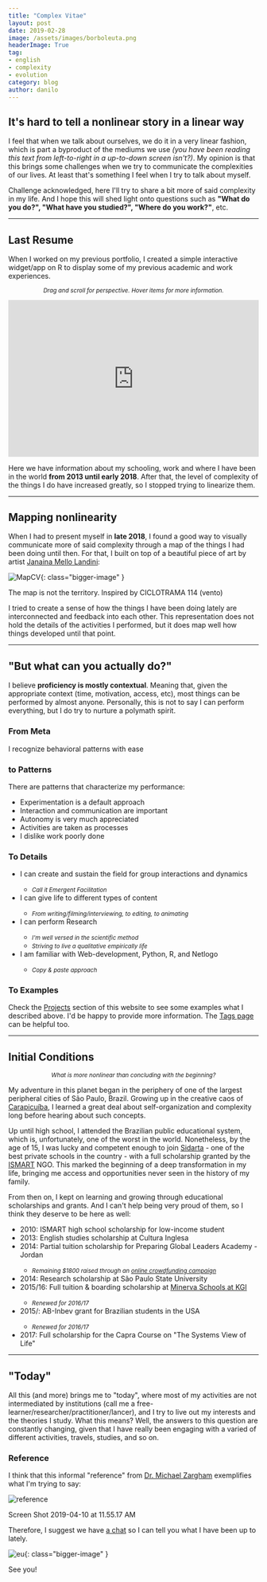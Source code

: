 ```yaml
---
title: "Complex Vitae"
layout: post
date: 2019-02-28
image: /assets/images/borboleuta.png
headerImage: True
tag:
- english
- complexity
- evolution
category: blog
author: danilo
---
```


<h2>It's hard to tell a nonlinear story in a linear way</h2>

<p>I feel that when we talk about ourselves, we do it in a very
linear fashion, which is part a byproduct of the mediums we use <i>(you have been reading
this text from left-to-right in a up-to-down screen isn't?)</i>. My opinion
is that this brings some challenges when we try to communicate the complexities
of our lives. At least that's something I feel when I try to talk about myself.</p>

<p>Challenge acknowledged, here I'll try to share a bit more of said
complexity in my life. And I hope this will shed light onto questions such as
<b>"What do you do?", "What have you studied?", "Where do you work?"</b>, etc.</p>

---

<h2>Last Resume</h2>

<p>When I worked on my previous portfolio, I created a simple interactive
widget/app on R to display some of my previous academic and work experiences.</p>

<center><small><i><p>Drag and scroll for perspective. Hover items for more information.</p></i></small></center>

<iframe width="100%" height="315" src="https://dnllvrvz.shinyapps.io/timeline/" frameBorder="0">
</iframe>

<p>Here we have information about my schooling, work and where I have been in the world
<b>from 2013 until early 2018</b>. After that, the level of complexity of the things I do have
increased greatly, so I stopped trying to linearize them.</p>

---

<h2>Mapping nonlinearity</h2>

<p>When I had to present myself in <b>late 2018</b>, I found a good way to visually
communicate more of said complexity through a map of the things I had been doing until then.
For that, I built on top of a beautiful piece of art by artist <a href="http://www.mellolandini.com/">Janaina Mello Landini</a>:</p>

![MapCV](/assets/images/mapcv.png){: class="bigger-image" }
<figcaption class="caption">The map is not the territory. Inspired by CICLOTRAMA 114 (vento)</figcaption>

<p>I tried to create a sense of how the things I have been doing lately are
interconnected and feedback into each other. This representation does not hold
the details of the activities I performed, but it does map well how things
developed until that point.</p>

---

<h2>"But what can you actually do?"</h2>

<p>I believe <b>proficiency is mostly contextual</b>. Meaning that, given the
appropriate context (time, motivation, access, etc), most things can be performed
by almost anyone. Personally, this is not to say I can perform everything,
but I do try to nurture a polymath spirit.</p>

<h3>From Meta</h3>

<p>I recognize behavioral patterns with ease</p>

<h3>to Patterns</h3>

<p>There are patterns that characterize my performance:</P>

<ul class="skill-list">
	<li>Experimentation is a default approach</li>
	<li>Interaction and communication are important</li>
	<li>Autonomy is very much appreciated</li>
	<li>Activities are taken as processes</li>
	<li>I dislike work poorly done</li>
</ul>

<h3>To Details</h3>

<ul class="skill-list">
	<li>I can create and sustain the field for group interactions and dynamics</li>
	 	<ul><li><small><i>Call it Emergent Facilitation</i></small></li></ul>
	<li>I can give life to different types of content</li>
		<ul><li><small><i>From writing/filming/interviewing, to editing, to animating</i></small></li></ul>
	<li>I can perform Research</li>
		<ul><li><small><i>I'm well versed in the scientific method</i></small></li>
		<li><small><i>Striving to live a qualitative empirically life</i></small></li></ul>
	<li>I am familiar with Web-development, Python, R, and Netlogo</li>
		<ul><li><small><i>Copy & paste approach</i></small></li></ul>
</ul>

<h3>To Examples</h3>

<p>Check the <a href="https://dnllvrvz.github.io/projects/">Projects</a> section of this website
to see some examples what I described above. I'd be happy to provide more information. The <a href="https://dnllvrvz.github.io/tags/">Tags page</a> can be helpful too.</p>

---

<h2>Initial Conditions</h2>

<center><small><p><i>What is more nonlinear than concluding with the beginning?</i></p></small></center>

<p>My adventure in this planet began in the periphery of one of the largest peripheral cities of São Paulo, Brazil. Growing up in the creative caos of <a href="https://www.openstreetmap.org/search?query=carapicu%C3%ADba#map=13/-23.5473/-46.8452">Carapicuíba</a>, I learned a great
deal about self-organization and complexity long before hearing about such concepts.</p>

<p>Up until high school, I attended the Brazilian public educational system, which is, unfortunately,
one of the worst in the world. Nonetheless, by the age of 15, I was lucky and competent enough to join <a href="http://www.sidarta.org.br/colegio/pt/">Sidarta</a> - one of the best private schools in the country - with a full scholarship granted by the <a href="https://www.ismart.org.br/">ISMART</a> NGO. This marked
the beginning of a deep transformation in my life, bringing me access and opportunities never
seen in the history of my family.</p>

<p>From then on, I kept on learning and growing through educational scholarships and grants. And I can't help being very proud of them, so I think they deserve to be here as well:</p>

<ul>
	<li>2010: ISMART high school scholarship for low-income student</li>
	<li>2013: English studies scholarship at Cultura Inglesa</li>
	<li>2014: Partial tuition scholarship for Preparing Global Leaders Academy - Jordan</li>
	<ul><li><small><i>Remaining $1800 raised through an <a href="https://www.kickante.com.br/campanhas/danilo-na-pgla-jordania">online crowdfunding campaign</a></i></small></li></ul>
	<li>2014: Research scholarship at São Paulo State University</li>
	<li>2015/16: Full tuition & boarding scholarship at <a href="https://minerva.kgi.edu">Minerva Schools at KGI</a></li>
	<ul><li><small><i>Renewed for 2016/17</i></small></li></ul>
	<li>2015/: AB-Inbev grant for Brazilian students in the USA</li>
	<ul><li><small><i>Renewed for 2016/17</i></small></li></ul>
	<li>2017: Full scholarship for the Capra Course on "The Systems View of Life"</li>
</ul>

---

<h2>"Today"</h2>

<p>All this (and more) brings me to "today", where most of my activities are
not intermediated by institutions (call me a free-learner/researcher/practitioner/lancer),
and I try to live out my interests and the theories I study. What this means?
Well, the answers to this question are constantly changing, given that I have
really been engaging with a varied of different activities, travels, studies, and so on.</p>

<h3>Reference</h3>

<p>I think that this informal "reference" from <a href="https://scholar.google.com/citations?user=bbdc3vkAAAAJ&hl=en">Dr. Michael Zargham</a> exemplifies what I'm trying to say:</p>

![reference](/assets/images/reference.png)
<figcaption class="caption">Screen Shot 2019-04-10 at 11.55.17 AM</figcaption>

<p>Therefore, I suggest we have<!-- Calendly link widget begin -->
<link href="https://assets.calendly.com/assets/external/widget.css" rel="stylesheet">
<script src="https://assets.calendly.com/assets/external/widget.js" type="text/javascript"></script>
<a href="" onclick="Calendly.showPopupWidget('https://calendly.com/danilooliveiravaz');return false;"> a chat</a> so I can tell you what I have been up to lately.</p>
<!-- Calendly link widget end -->

![eu](/assets/images/eu.jpg){: class="bigger-image" }
<figcaption class="caption">See you!</figcaption>
